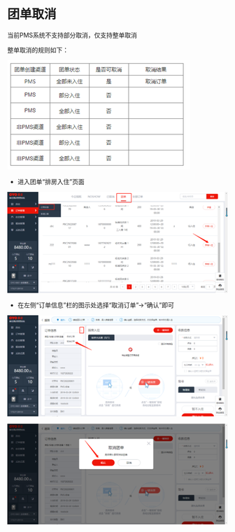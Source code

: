 # 团单取消

当前PMS系统不支持部分取消，仅支持整单取消

整单取消的规则如下：

![](../../../.gitbook/assets/image%20%28756%29.png)

* 进入团单“排房入住”页面

![](../../../.gitbook/assets/image%20%28704%29.png)

* 在左侧“订单信息”栏的图示处选择“取消订单”→“确认”即可

![](../../../.gitbook/assets/image%20%28715%29.png)

![](../../../.gitbook/assets/image%20%28451%29.png)

